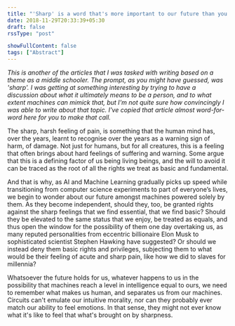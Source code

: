 ```yaml
---
title: "'Sharp' is a word that's more important to our future than you may realise"
date: 2018-11-29T20:33:39+05:30
draft: false
rssType: "post"

showFullContent: false
tags: ["Abstract"]
---
```

_This is another of the articles that I was tasked with writing based on a theme as a middle schooler. The prompt, as you might have guessed, was 'sharp'. I was getting at something interesting by trying to have a discussion about what it ultimately means to be a person, and to what extent machines can mimick that, but I'm not quite sure how convincingly I was able to write about that topic. I've copied that article almost word-for-word here for you to make that call._

The sharp, harsh feeling of pain, is something that the human mind has, over the years, learnt to recognise over the years as a warning sign of harm, of damage. Not just for humans, but for all creatures, this is a feeling that often brings about hard feelings of suffering and warning. Some argue that this is a defining factor of us being living beings, and the will to avoid it can be traced as the root of all the rights we treat as basic and fundamental.

And that is why, as AI and Machine Learning gradually picks up speed while transitioning from computer science experiments to part of everyone’s lives, we begin to wonder about our future amongst machines powered solely by them. As they become independent, should they, too, be granted rights against the sharp feelings that we find essential, that we find basic? Should they be elevated to the same status that we enjoy, be treated as equals, and thus open the window for the possibility of them one day overtaking us, as many reputed personalities from eccentric billionaire Elon Musk to sophisticated scientist Stephen Hawking have suggested? Or should we instead deny them basic rights and privileges, subjecting them to what would be their feeling of acute and sharp pain, like how we did to slaves for millennia?

Whatsoever the future holds for us, whatever happens to us in the possibility that machines reach a level in intelligence equal to ours, we need to remember what makes us human, and separates us from our machines. Circuits can't emulate our intuitive morality, nor can they probably ever match our ability to feel emotions. In that sense, they might not ever know what it's like to feel that what's brought on by sharpness.
